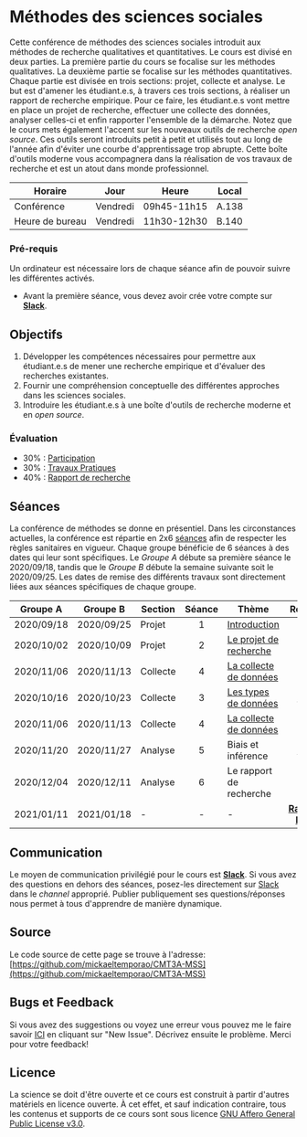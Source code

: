 # Méthodes des sciences sociales
Cette conférence de méthodes des sciences sociales introduit aux méthodes de recherche qualitatives et quantitatives. Le cours est divisé en deux parties. La première partie du cours se focalise sur les méthodes qualitatives. La deuxième partie se focalise sur les méthodes quantitatives. Chaque partie est divisée en trois sections: projet, collecte et analyse. Le but est d'amener les étudiant.e.s, à travers ces trois sections, à réaliser un rapport de recherche empirique. Pour ce faire, les étudiant.e.s vont mettre en place un projet de recherche, effectuer une collecte des données, analyser celles-ci et enfin rapporter l'ensemble de la démarche. Notez que le cours mets également l'accent sur les nouveaux outils de recherche *open source*. Ces outils seront introduits petit à petit et utilisés tout au long de l'année afin d'éviter une courbe d'apprentissage trop abrupte. Cette boîte d'outils moderne vous accompagnera dans la réalisation de vos travaux de recherche et est un atout dans monde professionnel.

| Horaire         | Jour          | Heure       | Local |
| -------------   | ------------- | -           | -     |
| Conférence      | Vendredi      | 09h45-11h15 | A.138 |
| Heure de bureau | Vendredi      | 11h30-12h30 | B.140 |


### Pré-requis
Un ordinateur est nécessaire lors de chaque séance afin de pouvoir suivre les différentes activés.
- Avant la première séance, vous devez avoir crée votre compte sur **[Slack](https://spb-methods.slack.com)**.


## Objectifs
1. Développer les compétences nécessaires pour permettre aux étudiant.e.s de mener une recherche empirique et d'évaluer des recherches existantes.
2. Fournir une compréhension conceptuelle des différentes approches dans les sciences sociales.
3. Introduire les étudiant.e.s à une boîte d'outils de recherche moderne et en *open source*.

### Évaluation
- 30% : [Participation](participation.md)
- 30% : [Travaux Pratiques](travaux_pratiques.md)
- 40% : [Rapport de recherche](rapport.md)


## Séances
La conférence de méthodes se donne en présentiel. Dans les circonstances actuelles, la conférence est répartie en 2x6 [séances](seance.md) afin de respecter les règles sanitaires en vigueur. Chaque groupe bénéficie de 6 séances à des dates qui leur sont spécifiques. Le *Groupe A* débute sa première séance le 2020/09/18, tandis que le *Groupe B* débute la semaine suivante soit le 2020/09/25. Les dates de remise des différents travaux sont directement liées aux séances spécifiques de chaque groupe.


| Groupe A   | Groupe B   | Section  | Séance | Thème                                       | Remise                          |
| -          | -          | -        | :-:    | -                                           | :-:                             |
| 2020/09/18 | 2020/09/25 | Projet   | 1      | [Introduction](1_projet_intro.md)           | -                               |
| 2020/10/02 | 2020/10/09 | Projet   | 2      | [Le projet de recherche](2_projet_objet.md) | -                               |
| 2020/11/06 | 2020/11/13 | Collecte | 4      | [La collecte de données](4_collecte.md)     | -                               |
| 2020/10/16 | 2020/10/23 | Collecte | 3      | [Les types de données](3_types.md)          | **[TP1](tp_01_project)**        |
| 2020/11/06 | 2020/11/13 | Collecte | 4      | [La collecte de données](4_collecte.md)     | -                               |
| 2020/11/20 | 2020/11/27 | Analyse  | 5      | Biais et inférence                          | **[TP2](tp_02_data)**           |
| 2020/12/04 | 2020/12/11 | Analyse  | 6      | Le rapport de recherche                     | -                               |
| 2021/01/11 | 2021/01/18 | -        | -      | -                                           | **[Rapport Final](rapport)**    |


## Communication
Le moyen de communication privilégié pour le cours est **[Slack](https://spb-methods.slack.com)**.
Si vous avez des questions en dehors des séances, posez-les directement sur [Slack](https://spb-methods.slack.com) dans le *channel* approprié.
Publier publiquement ses questions/réponses nous permet à tous d'apprendre de manière dynamique.


## Source
Le code source de cette page se trouve à l'adresse: [https://github.com/mickaeltemporao/CMT3A-MSS](https://github.com/mickaeltemporao/CMT3A-MSS)

## Bugs et Feedback
Si vous avez des suggestions ou voyez une erreur vous pouvez me le faire savoir [ICI](https://github.com/mickaeltemporao/CMT3A-MSS/issues) en cliquant sur "New Issue". Décrivez ensuite le problème. Merci pour votre feedback!


## Licence
La science se doit d'être ouverte et ce cours est construit à partir d'autres matériels en licence ouverte. À cet effet, et sauf indication contraire, tous les contenus et supports de ce cours sont sous licence [GNU Affero General Public License v3.0](https://spdx.org/licenses/AGPL-3.0-or-later.html).

